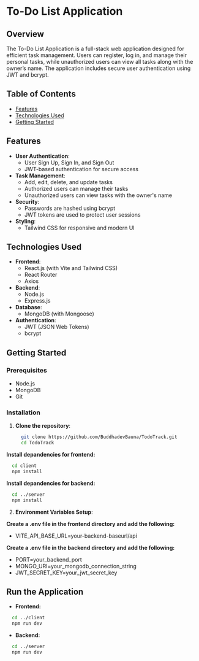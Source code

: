 # To-Do List Application

## Overview
The To-Do List Application is a full-stack web application designed for efficient task management. Users can register, log in, and manage their personal tasks, while unauthorized users can view all tasks along with the owner’s name. The application includes secure user authentication using JWT and bcrypt.

## Table of Contents
- [Features](#features)
- [Technologies Used](#technologies-used)
- [Getting Started](#getting-started)

## Features
- **User Authentication**:
  - User Sign Up, Sign In, and Sign Out
  - JWT-based authentication for secure access
- **Task Management**:
  - Add, edit, delete, and update tasks
  - Authorized users can manage their tasks
  - Unauthorized users can view tasks with the owner's name
- **Security**:
  - Passwords are hashed using bcrypt
  - JWT tokens are used to protect user sessions
- **Styling**:
  - Tailwind CSS for responsive and modern UI

## Technologies Used
- **Frontend**:
  - React.js (with Vite and Tailwind CSS)
  - React Router
  - Axios
- **Backend**:
  - Node.js
  - Express.js
- **Database**:
  - MongoDB (with Mongoose)
- **Authentication**:
  - JWT (JSON Web Tokens)
  - bcrypt


## Getting Started

### Prerequisites
- Node.js
- MongoDB
- Git

### Installation

1. **Clone the repository**:
   ```bash
     git clone https://github.com/BuddhadevBauna/TodoTrack.git
     cd TodoTrack
   ```


**Install depandencies for frontend:**
```bash
  cd client
  npm install
```

**Install depandencies for backend:**
```bash
  cd ../server
  npm install
```

2. **Environment Variables Setup**:

**Create a .env file in the frontend directory and add the following:**
  - VITE_API_BASE_URL=your-backend-baseurl/api

**Create a .env file in the backend directory and add the following:**
  - PORT=your_backend_port
  - MONGO_URI=your_mongodb_connection_string
  - JWT_SECRET_KEY=your_jwt_secret_key

## Run the Application
- **Frontend:**
```bash
  cd ../client
  npm run dev
```

- **Backend:**
```bash
  cd ../server
  npm run dev
```
